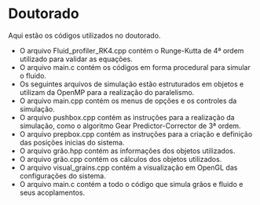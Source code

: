 # Doutorado
Aqui estão os códigos utilizados no doutorado.
* O arquivo Fluid_profiler_RK4.cpp contém o Runge-Kutta de 4ª ordem utilizado para validar as equações.
* O arquivo main.c contém os códigos em forma procedural para simular o fluido.
* Os seguintes arquivos de simulação estão estruturados em objetos e utilizam da OpenMP para a realização do paralelismo.
* O arquivo main.cpp contém os menus de opções e os controles da simulação.
* O arquivo pushbox.cpp contém as instruções para a realização da simulação, como o algoritmo Gear Predictor-Corrector de 3ª ordem.
* O arquivo prepbox.cpp contém as instruções para a criação e definição das posições inicias do sistema.
* O arquivo grão.hpp contém as informações dos objetos utilizados.
* O arquivo grão.cpp contém os cálculos dos objetos utilizados.
* O arquivo visual_grains.cpp contém a visualização em OpenGL das configurações do sistema.
* O arquivo main.c contém a todo o código que simula grãos e fluido e seus acoplamentos.
